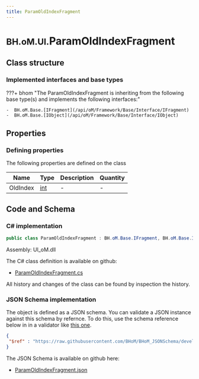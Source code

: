 ```yaml
---
title: ParamOldIndexFragment
---
```


# <small>BH.oM.UI.</small>**ParamOldIndexFragment**



## Class structure

### Implemented interfaces and base types

???+ bhom "The ParamOldIndexFragment is inheriting from the following base type(s) and implements the following interfaces:"

    -  BH.oM.Base.[IFragment](/api/oM/Framework/Base/Interface/IFragment)
    -  BH.oM.Base.[IObject](/api/oM/Framework/Base/Interface/IObject)


## Properties



### Defining properties

The following properties are defined on the class

| Name             | Type             | Description      | Quantity         |
|------------------|------------------|------------------|------------------|
| OldIndex | [int](https://learn.microsoft.com/en-us/dotnet/api/System.Int32?view=netstandard-2.0) | - | - |


## Code and Schema

### C# implementation

``` C# title="C#"
public class ParamOldIndexFragment : BH.oM.Base.IFragment, BH.oM.Base.IObject
```

Assembly: UI_oM.dll

The C# class definition is available on github:

- [ParamOldIndexFragment.cs](https://github.com/BHoM/BHoM_UI/blob/develop/UI_oM/ParamOldIndexFragment.cs)

All history and changes of the class can be found by inspection the history.
### JSON Schema implementation

The object is defined as a JSON schema. You can validate a JSON instance against this schema by refernce. To do this, use the schema reference below in in a validator like [this one](https://www.jsonschemavalidator.net/).

``` json title="JSON Schema"
{
 "$ref" : "https://raw.githubusercontent.com/BHoM/BHoM_JSONSchema/develop/UI_oM/ParamOldIndexFragment.json"
}
```

The JSON Schema is available on github here:

- [ParamOldIndexFragment.json](https://github.com/BHoM/BHoM_JSONSchema/blob/develop/UI_oM/ParamOldIndexFragment.json)
